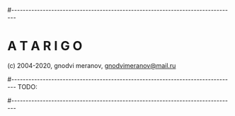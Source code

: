 #
#-------------------------------------------------------------------------------
# A T A R I G O 

 (c) 2004-2020, gnodvi meranov, gnodvimeranov@mail.ru

#-------------------------------------------------------------------------------
TODO:


#-------------------------------------------------------------------------------

